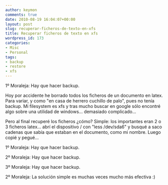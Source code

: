 ```yaml
---
author: keymon
comments: true
date: 2010-08-19 16:04:07+00:00
layout: post
slug: recuperar-ficheros-de-texto-en-xfs
title: Recuperar ficheros de texto en xfs
wordpress_id: 173
categories:
- Misc
- Personal
tags:
- backup
- restore
- xfs
---
```


1º Moraleja: Hay que hacer backup.

Hoy por accidente he borrado todos los ficheros de un documento en latex. Para variar, y como "en casa de herrero cuchillo de palo", pues no tenía backup. Mi filesystem es xfs y tras mucho buscar en google sólo encontré algo sobre una utilidad de windows... demasiado complicado...

Pero al final recuperé los ficheros ¿cómo? Simple: los importantes eran 2 o 3 ficheros latex... abrí el dispositivo / con "less /dev/sda6" y busqué a saco cadenas que sabía que estaban en el documento, como mi nombre. Luego copié y pegué...

1º Moraleja: Hay que hacer backup.

2º Moraleja: Hay que hacer backup.

3º Moraleja: Hay que hacer backup.

2º Moraleja: La solución simple es muchas veces mucho más efectiva :)
